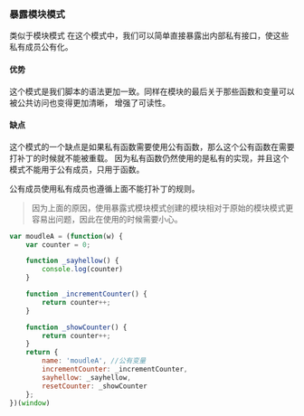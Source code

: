 ### 暴露模块模式

类似于模块模式 在这个模式中，我们可以简单直接暴露出内部私有接口，使这些私有成员公有化。 

#### 优势

这个模式是我们脚本的语法更加一致。同样在模块的最后关于那些函数和变量可以被公共访问也变得更加清晰，
增强了可读性。

#### 缺点

这个模式的一个缺点是如果私有函数需要使用公有函数，那么这个公有函数在需要打补丁的时候就不能被重载。
因为私有函数仍然使用的是私有的实现，并且这个模式不能用于公有成员，只用于函数。

公有成员使用私有成员也遵循上面不能打补丁的规则。

<blockquote class="tip">
因为上面的原因，使用暴露式模块模式创建的模块相对于原始的模块模式更容易出问题，因此在使用的时候需要小心。
</blockquote>

```js
var moudleA = (function(w) {
    var counter = 0;

    function _sayhellow() {
        console.log(counter)
    }

    function _incrementCounter() {
        return counter++;
    }

    function _showCounter() {
        return counter++;
    }
    return {
        name: 'moudleA', //公有变量
        incrementCounter: _incrementCounter,
        sayhellow: _sayhellow,
        resetCounter: _showCounter
    };
})(window)
```
